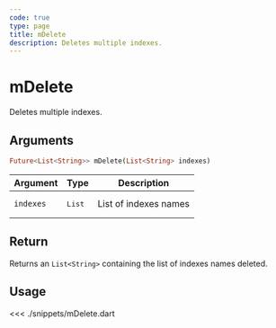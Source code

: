 ```yaml
---
code: true
type: page
title: mDelete
description: Deletes multiple indexes.
---
```


# mDelete

Deletes multiple indexes.

## Arguments

```dart
Future<List<String>> mDelete(List<String> indexes)
```

| Argument  | Type              | Description           |
|-----------|-------------------|-----------------------|
| `indexes` | <pre>List<String></pre> | List of indexes names |

## Return

Returns an `List<String>` containing the list of indexes names deleted.

## Usage

<<< ./snippets/mDelete.dart

